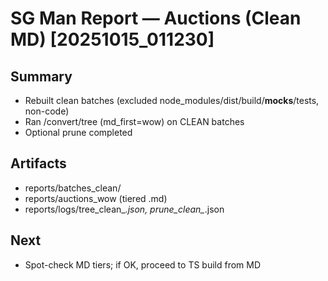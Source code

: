 # SG Man Report — Auctions (Clean MD) [20251015_011230]

## Summary
- Rebuilt clean batches (excluded node_modules/dist/build/__mocks__/tests, non-code)
- Ran /convert/tree (md_first=wow) on CLEAN batches
- Optional prune completed

## Artifacts
- reports/batches_clean/
- reports/auctions_wow (tiered .md)
- reports/logs/tree_clean_*.json, prune_clean_*.json

## Next
- Spot-check MD tiers; if OK, proceed to TS build from MD
